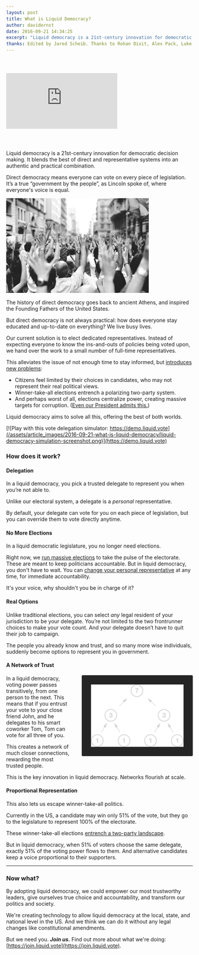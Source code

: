 ```yaml
---
layout: post
title: What is Liquid Democracy?
author: davidernst
date: 2016-09-21 14:34:25
excerpt: "Liquid democracy is a 21st-century innovation for democratic decision making. It blends the best of direct and representative systems into an authentic and practical combination."
thanks: Edited by Jared Scheib. Thanks to Rohan Dixit, Alex Pack, Luke Davis, Andy Coenen, Teresa Yung, Eshan Kejriwal, Matt Conrad, Nick Sippl-Swezey, Naomi Njugi, Ryan Atkinson, and Dominik Schiener for feedback and other contributions.
---
```


<iframe src="https://www.youtube.com/embed/BvA0J_2ZpIQ" frameborder="0" allowfullscreen style="margin: 40px auto"></iframe>

<br />

Liquid democracy is a 21st-century innovation for democratic decision making. It blends the best of direct and representative systems into an authentic and practical combination.

Direct democracy means everyone can vote on every piece of legislation. It’s a true “government by the people”, as Lincoln spoke of, where everyone's voice is equal.

![](/assets/article_images/2016-09-21-what-is-liquid-democracy/crowd-raises-hands-photo.png)

The history of direct democracy goes back to ancient Athens, and inspired the Founding Fathers of the United States.

But direct democracy is not always practical: how does everyone stay educated and up-to-date on everything? We live busy lives.

Our current solution is to elect dedicated representatives. Instead of expecting everyone to know the ins-and-outs of policies being voted upon, we hand over the work to a small number of full-time representatives.

This alleviates the issue of not enough time to stay informed, but [introduces new problems](http://www.gallup.com/poll/180113/2014-approval-congress-remains-near-time-low.aspx):

- Citizens feel limited by their choices in candidates, who may not represent their real political views.
- Winner-take-all elections entrench a polarizing two-party system.
- And perhaps worst of all, elections centralize power, creating massive targets for corruption. ([Even our President admits this.](https://www.youtube.com/watch?v=e4tHW9_bb08))

Liquid democracy aims to solve all this, offering the best of both worlds.

[![Play with this vote delegation simulator: https://demo.liquid.vote](/assets/article_images/2016-09-21-what-is-liquid-democracy/liquid-democracy-simulation-screenshot.png)](https://demo.liquid.vote)

### How does it work?

#### Delegation

In a liquid democracy, you pick a trusted delegate to represent you when you’re not able to.

Unlike our electoral system, a delegate is a *personal* representative.

By default, your delegate can vote for you on each piece of legislation, but you can override them to vote directly anytime.

#### No More Elections

In a liquid democratic legislature, you no longer need elections.

Right now, we [run massive elections](https://twitter.com/dsernst/status/845566576245927936) to take the pulse of the electorate. These are meant to keep politicians accountable. But in liquid democracy, you don't have to wait. You can [change your personal representative](/assets/article_images/2016-09-21-what-is-liquid-democracy/see-you-in-4-years.png) at any time, for immediate accountability.

It's your voice, why shouldn't you be in charge of it?

#### Real Options

Unlike traditional elections, you can select *any* legal resident of your jurisdiction to be your delegate. You’re not limited to the two frontrunner choices to make your vote count. And your delegate doesn’t have to quit their job to campaign.

The people you already know and trust, and so many more wise individuals, suddenly become options to represent you in government.

#### A Network of Trust

<img src="/assets/article_images/2016-09-21-what-is-liquid-democracy/voting_power_graphic.png" style="background-color: #252525; border-radius: 3px; float: right; margin-left: 28px; padding: 25px; width: 250px;" />

In a liquid democracy, voting power passes transitively, from one person to the next. This means that if you entrust your vote to your close friend John, and he delegates to his smart coworker Tom, Tom can vote for all three of you.

This creates a network of much closer connections, rewarding the most trusted people.

This is the key innovation in liquid democracy. Networks flourish at scale.

#### Proportional Representation

This also lets us escape winner-take-all politics.

Currently in the US, a candidate may win only 51% of the vote, but they go to the legislature to represent 100% of the electorate.

These winner-take-all elections [entrench a two-party landscape](/2017/03/06/how-to-move-past-two-parties/).

But in liquid democracy, when 51% of voters choose the same delegate, exactly 51% of the voting power flows to them. And alternative candidates keep a voice proportional to their supporters.

---------

### Now what?

By adopting liquid democracy, we could empower our most trustworthy leaders, give ourselves true choice and accountability, and transform our politics and society.

We're creating technology to allow liquid democracy at the local, state, and national level in the US. And we think we can do it without any legal changes like constitutional amendments.

But we need you. ***Join us.*** Find out more about what we're doing: [https://join.liquid.vote](https://join.liquid.vote).
